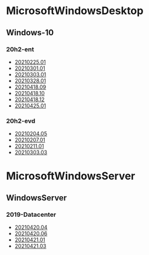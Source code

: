 ﻿# MicrosoftWindowsDesktop

## Windows-10

### 20h2-ent

- [20210225.01](/MicrosoftWindowsDesktop/Windows-10/20h2-ent/20210225.01.md)
- [20210301.01](/MicrosoftWindowsDesktop/Windows-10/20h2-ent/20210301.01.md)
- [20210303.01](/MicrosoftWindowsDesktop/Windows-10/20h2-ent/20210303.01.md)
- [20210328.01](/MicrosoftWindowsDesktop/Windows-10/20h2-ent/20210328.01.md)
- [20210418.09](/MicrosoftWindowsDesktop/Windows-10/20h2-ent/20210418.09.md)
- [20210418.10](/MicrosoftWindowsDesktop/Windows-10/20h2-ent/20210418.10.md)
- [20210418.12](/MicrosoftWindowsDesktop/Windows-10/20h2-ent/20210418.12.md)
- [20210425.01](/MicrosoftWindowsDesktop/Windows-10/20h2-ent/20210425.01.md)

### 20h2-evd

- [20210204.05](/MicrosoftWindowsDesktop/Windows-10/20h2-evd/20210204.05.md)
- [20210207.01](/MicrosoftWindowsDesktop/Windows-10/20h2-evd/20210207.01.md)
- [20210211.01](/MicrosoftWindowsDesktop/Windows-10/20h2-evd/20210211.01.md)
- [20210303.03](/MicrosoftWindowsDesktop/Windows-10/20h2-evd/20210303.03.md)

# MicrosoftWindowsServer

## WindowsServer

### 2019-Datacenter

- [20210420.04](/MicrosoftWindowsServer/WindowsServer/2019-Datacenter/20210420.04.md)
- [20210420.06](/MicrosoftWindowsServer/WindowsServer/2019-Datacenter/20210420.06.md)
- [20210421.01](/MicrosoftWindowsServer/WindowsServer/2019-Datacenter/20210421.01.md)
- [20210421.03](/MicrosoftWindowsServer/WindowsServer/2019-Datacenter/20210421.03.md)